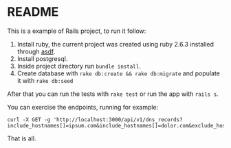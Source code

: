 # README

This is a example of Rails project, to run it follow:

  1. Install ruby, the current project was created using ruby 2.6.3 installed through [asdf](https://github.com/asdf-vm/asdf-ruby).
  2. Install postgresql.
  3. Inside project directory run `bundle install`.
  4. Create database with `rake db:create && rake db:migrate` and populate it with `rake db:seed`

After that you can run the tests with `rake test` or run the app with `rails s`.

You can exercise the endpoints, running for example:

```
curl -X GET -g 'http://localhost:3000/api/v1/dns_records?include_hostnames[]=ipsum.com&include_hostnames[]=dolor.com&exclude_hostnames[]=sit.com&page=1'
```

That is all.
